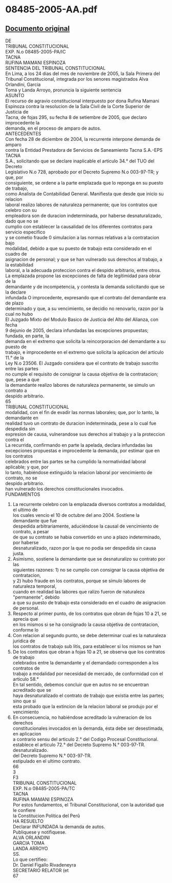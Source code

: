 
08485-2005-AA.pdf
=================
  
[Documento original](https://tc.gob.pe/jurisprudencia/2006/08485-2005-AA.pdf)  
---  
DE  
TRIBUNAL CONSTITUCIONAL  
EXP. N.o 08485-2005-PA/IC  
TACNA  
RUFINA MAMANI ESPINOZA  
SENTENCIA DEL TRIBUNAL CONSTITUCIONAL  
En Lima, a los 24 dias del mes de noviembre de 2005, la Sala Primera del  
Tribunal Constitucional, integrada por los senores magistrados Alva Orlandini, Garcia  
Toma y Landa Arroyo, pronuncia la siguiente sentencia  
ASUNTO  
El recurso de agravio constitucional interpuesto por dona Rufina Mamani  
Espinoza contra la resolucion de la Sala Civil de la Corte Superior de Justicia de  
Tacna, de fojas 295, su fecha 8 de setiembre de 2005, que declaro improcedente la  
demanda, en el proceso de amparo de autos.  
ANTECEDENTES  
Con fecha 28 de diciembre de 2004, la recurrente interpone demanda de amparo  
contra la Entidad Prestadora de Servicios de Saneamiento Tacna S.A.-EPS TACNA  
S.A., solicitando que se declare inaplicable el articulo 34.° del TUO del Decreto  
Legislativo N.o 728, aprobado por el Decreto Supremo N.o 003-97-TR; y que, por  
consiguiente, se ordene a la parte emplazada que lo reponga en su puesto de trabajo,  
como Analista de Contabilidad General. Manifiesta que desde que inicio su relacion  
laboral realizo labores de naturaleza permanente; que los contratos que celebro con su  
empleadora son de duracion indeterminada, por haberse desnaturalizado, dado que no se  
cumplio con establecer la causalidad de los diferentes contratos para servicio especifico  
y se cometio fraude 0 simulacion a las normas relativas a la contratacion bajo  
modalidad, debido a que su puesto de trabajo esta considerado en el cuadro de  
asignacion de personal; y que se han vulnerado sus derechos al trabajo, a la estabilidad  
laboral, a la adecuada proteccion contra el despido arbitrario, entre otros.  
La emplazada propone las excepciones de falta de legitimidad para obrar de la  
demandante y de incompetencia, y contesta la demanda solicitando que se la declare  
infundada O improcedente, expresando que el contrato del demandante era de plazo  
determinado y que, a su vencimiento, se decidio no renovarlo, razon por la cual no hubo  
El Juzgado Mixto del Modulo Basico de Justicia del Alto del Alianza, con fecha  
9 dejunio de 2005, declara infundadas las excepciones propuestas; fundada, en parte, la  
demanda en el extremo que solicita la reincorporacion del demandante a su puesto de  
trabajo, e improcedente en el extremo que solicita la aplicacion del articulo 11.° de la  
Ley N.o 23506. El Juzgado considera que el contrato de trabajo suscrito entre las partes  
no cumple el requisito de consignar la causa objetiva de la contratacion; que, pese a que  
la demandante realizo labores de naturaleza permanente, se simulo un contrato a  
despido arbitrario.  
65  
TRIBUNAL CONSTITUCIONAL  
modalidad, con el fin de evadir las normas laborales; que, por lo tanto, la demandante en  
realidad tuvo un contrato de duracion indeterminada, pese a lo cual fue despedida sin  
expresion de causa, vulnerandose sus derechos al trabajo y a la proteccion contra el  
La recurrida, confirmando en parte la apelada, declara infundadas las  
excepciones propuestas e improcedente la demanda, por estimar que en los contratos  
celebrados entre las partes se ha cumplido la normatividad laboral aplicable; y que, por  
lo tanto, habiéndose extinguido la relacion laboral por vencimiento de contrato, no se  
despido arbitrario.  
han vulnerado los derechos constitucionales invocados.  
FUNDAMENTOS  
1. La recurrente celebro con la emplazada diversos contratos a modalidad, el ultimo de  
los cuales vencio el 10 de octubre del ano 2004. Sostiene la demandante que fue  
despedida arbitrariamente, aduciéndose la causal de vencimiento de contrato, a pesar  
de que su contrato se habia convertido en uno a plazo indeterminado, por haberse  
desnaturalizado, razon por la que no podia ser despedida sin causa justa.  
2. Asimismo, sostiene la demandante que se desnaturalizo su contrato por las  
siguientes razones: 1) no se cumplio con consignar la causa objetiva de contratacion,  
y 2) hubo fraude en los contratos, porque se simulo labores de naturaleza temporal,  
cuando en realidad las labores que ralizo fueron de naturaleza "permanente", debido  
a que su puesto de trabajo esta considerado en el cuadro de asignacion de personal.  
3. Respecto al primer punto, de los contratos que obran de fojas 10 a 21, se aprecia que  
en los mismos si se ha consignado la causa objetiva de contratacion, conforme lo  
4. Con relacion al segundo punto, se debe determinar cual es la naturaleza juridica de  
los contratos de trabajo sub litis, para establecer si los mismos se han  
5. De los contratos que obran a fojas 10 a 21, se observa que los contratos de trabajo  
celebrados entre la demandante y el demandado corresponden a los contratos de  
trabajo a modalidad por necesidad de mercado, de conformidad con el articulo 58.°  
En tal sentido, debemos concluir que en autos no se encuentran acreditado que se  
haya desnaturalizado el contrato de trabajo que existia entre las partes; sino que si  
esta probado que la extincion de la relacion laboral se produjo por el vencimiento  
7. En consecuencia, no habiéndose acreditado la vulneracion de los derechos  
constitucionales invocados en la demanda, ésta debe ser desestimada, en aplicacion  
a contrario sensu del articulo 2.° del Codigo Procesal Constitucional.  
establece el articulo 72.° del Decreto Supremo N.° 003-97-TR.  
desnaturalizado.  
del Decreto Supremo N.° 003-97-TR.  
estipulado en el ultimo contrato.  
66  
3  
F3  
TRIBUNAL CONSTITUCIONAL  
EXP. N.o 08485-2005-PA/TC  
TACNA  
RUFINA MAMANI ESPINOZA  
Por estos fundamentos, el Tribunal Constitucional, con la autoridad que le confiere  
la Constitucion Politica del Perû  
HA RESUELTO  
Declarar INFUNDADA la demanda de autos.  
Publiquese y notifiquese.  
ALVA ORLANDINI  
GARCIA TOMA  
LANDA ARROYO  
SS.  
Lo que certifieo:  
Dr. Daniel Figallo Rivadeneyra  
SECRETARIO RELATOR (et  
67
